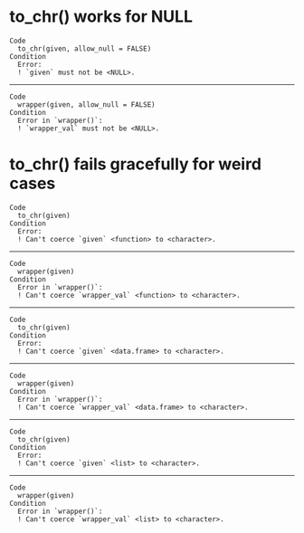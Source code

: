 # to_chr() works for NULL

    Code
      to_chr(given, allow_null = FALSE)
    Condition
      Error:
      ! `given` must not be <NULL>.

---

    Code
      wrapper(given, allow_null = FALSE)
    Condition
      Error in `wrapper()`:
      ! `wrapper_val` must not be <NULL>.

# to_chr() fails gracefully for weird cases

    Code
      to_chr(given)
    Condition
      Error:
      ! Can't coerce `given` <function> to <character>.

---

    Code
      wrapper(given)
    Condition
      Error in `wrapper()`:
      ! Can't coerce `wrapper_val` <function> to <character>.

---

    Code
      to_chr(given)
    Condition
      Error:
      ! Can't coerce `given` <data.frame> to <character>.

---

    Code
      wrapper(given)
    Condition
      Error in `wrapper()`:
      ! Can't coerce `wrapper_val` <data.frame> to <character>.

---

    Code
      to_chr(given)
    Condition
      Error:
      ! Can't coerce `given` <list> to <character>.

---

    Code
      wrapper(given)
    Condition
      Error in `wrapper()`:
      ! Can't coerce `wrapper_val` <list> to <character>.

